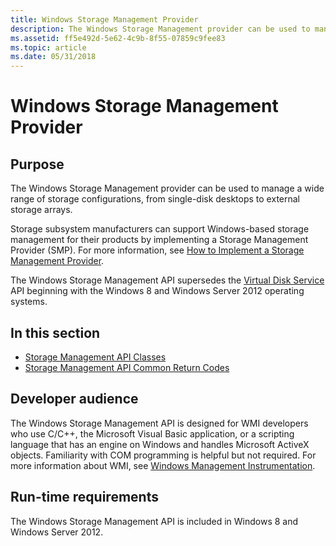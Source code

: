 ```yaml
---
title: Windows Storage Management Provider
description: The Windows Storage Management provider can be used to manage a wide range of storage configurations, from single-disk desktops to external storage arrays.
ms.assetid: ff5e492d-5e62-4c9b-8f55-07859c9fee83
ms.topic: article
ms.date: 05/31/2018
---
```


# Windows Storage Management Provider

## Purpose

The Windows Storage Management provider can be used to manage a wide range of storage configurations, from single-disk desktops to external storage arrays.

Storage subsystem manufacturers can support Windows-based storage management for their products by implementing a Storage Management Provider (SMP). For more information, see [How to Implement a Storage Management Provider](/previous-versions/windows/hardware/drivers/dn342891(v=vs.85)).

The Windows Storage Management API supersedes the [Virtual Disk Service](/windows/win32/vds/virtual-disk-service-portal) API beginning with the Windows 8 and Windows Server 2012 operating systems.

## In this section

-   [Storage Management API Classes](storage-management-api-classes.md)
-   [Storage Management API Common Return Codes](storage-management-api-common-return-codes.md)

## Developer audience

The Windows Storage Management API is designed for WMI developers who use C/C++, the Microsoft Visual Basic application, or a scripting language that has an engine on Windows and handles Microsoft ActiveX objects. Familiarity with COM programming is helpful but not required. For more information about WMI, see [Windows Management Instrumentation](/windows/win32/wmisdk/wmi-start-page).

## Run-time requirements

The Windows Storage Management API is included in Windows 8 and Windows Server 2012.

 

 